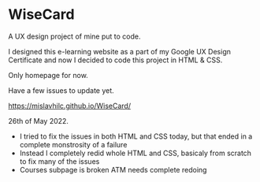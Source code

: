 # WiseCard
A UX design project of mine put to code.

I designed this e-learning website as a part of my Google UX Design Certificate and now I decided to code this project in HTML & CSS.

Only homepage for now.

Have a few issues to update yet.

https://mislavhilc.github.io/WiseCard/

26th of May 2022.
  - I tried to fix the issues in both HTML and CSS today, but that ended in a complete monstrosity of a failure
  - Instead I completely redid whole HTML and CSS, basicaly from scratch to fix many of the issues
  - Courses subpage is broken ATM needs complete redoing
